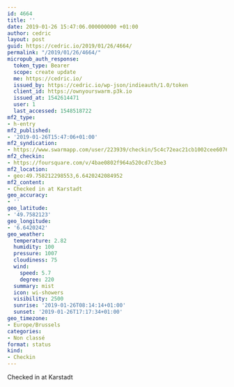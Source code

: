 ```yaml
---
id: 4664
title: ''
date: 2019-01-26 15:47:06.000000000 +01:00
author: cedric
layout: post
guid: https://cedric.io/2019/01/26/4664/
permalink: "/2019/01/26/4664/"
micropub_auth_response:
  token_type: Bearer
  scope: create update
  me: https://cedric.io/
  issued_by: https://cedric.io/wp-json/indieauth/1.0/token
  client_id: https://ownyourswarm.p3k.io
  issued_at: 1542614471
  user: 1
  last_accessed: 1548518722
mf2_type:
- h-entry
mf2_published:
- '2019-01-26T15:47:06+01:00'
mf2_syndication:
- https://www.swarmapp.com/user/223939/checkin/5c4c72eac21cb1002cee6076
mf2_checkin:
- https://foursquare.com/v/4bae0802f964a520cd7c3be3
mf2_location:
- geo:49.758212298553,6.6420242084952
mf2_content:
- Checked in at Karstadt
geo_accuracy:
- ''
geo_latitude:
- '49.7582123'
geo_longitude:
- '6.6420242'
geo_weather:
  temperature: 2.82
  humidity: 100
  pressure: 1007
  cloudiness: 75
  wind:
    speed: 5.7
    degree: 220
  summary: mist
  icon: wi-showers
  visibility: 2500
  sunrise: '2019-01-26T08:14:14+01:00'
  sunset: '2019-01-26T17:17:34+01:00'
geo_timezone:
- Europe/Brussels
categories:
- Non classé
format: status
kind:
- Checkin
---
```

Checked in at Karstadt